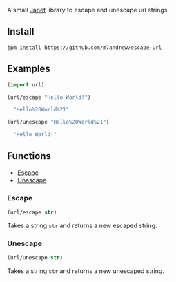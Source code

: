 
A small [Janet](https://janet-lang.org) library to escape and unescape url strings.

## Install

```
jpm install https://github.com/m7andrew/escape-url
```

## Examples

```clojure
(import url)

(url/escape "Hello World!") 

  "Hello%20World%21"

(url/unescape "Hello%20World%21")

  "Hello World!"
```

## Functions

* [Escape](#escape)
* [Unescape](#unescape)

### Escape

```clojure
(url/escape str)
```

Takes a string `str` and returns a new escaped string.

### Unescape

```clojure
(url/unescape str)
```

Takes a string `str` and returns a new unescaped string.
